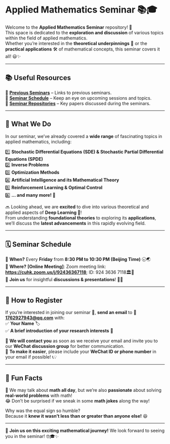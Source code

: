 # Applied Mathematics Seminar 📚🎓

Welcome to the **Applied Mathematics Seminar** repository! 👋  
This space is dedicated to the **exploration and discussion** of various topics within the field of applied mathematics.  
Whether you’re interested in the **theoretical underpinnings** 🧐 or the **practical applications** 🛠️ of mathematical concepts, this seminar covers it all! 😃✨

---

## 📚 Useful Resources 
🔗 **[Previous Seminars](https://github.com/Applied-Math-Seminar/Applied-Math-Seminar)** – Links to previous seminars.  
📅 **[Seminar Schedule](https://github.com/Applied-Math-Seminar/Applied-Math-Seminar)** – Keep an eye on upcoming sessions and topics.  
📖 **[Seminar Repositories](https://github.com/Applied-Math-Seminar/Applied-Math-Seminar)** – Key papers discussed during the seminars.  

---

## 🧮 What We Do 

In our seminar, we’ve already covered a **wide range** of fascinating topics in applied mathematics, including:

1️⃣ **Stochastic Differential Equations (SDE) & Stochastic Partial Differential Equations (SPDE)**  
2️⃣ **Inverse Problems**  
3️⃣ **Optimization Methods**   
4️⃣ **Artificial Intelligence and its Mathematical Theory**  
5️⃣ **Reinforcement Learning & Optimal Control**    
6️⃣ **... and many more! 🚀**   

🔜 Looking ahead, we are **excited** to dive into various theoretical and applied aspects of **Deep Learning 🤖**!  
From understanding **foundational theories** to exploring its **applications**, we’ll discuss the **latest advancements** in this rapidly evolving field.  

---

## 🗓️ Seminar Schedule  
📌 **When?** Every **Friday** from **8:30 PM to 10:30 PM (Beijing Time)** 🕣🌏  
📍 **Where?** **[Online Meeting]**:  Zoom meeting link: **https://cuhk.zoom.us/j/92436367118**; ID: 924 3636 7118🏛️🏫  
📢 **Join us** for insightful **discussions & presentations**! 🎤✨  

---

## 📝 How to Register  

If you’re interested in joining our seminar 🤗, **send an email** to 📧 **1762927943@qq.com** with:  
✅ **Your Name** 🏷️  
✅ **A brief introduction of your research interests** 📑  

💬 **We will contact you** as soon as we receive your email and invite you to our **WeChat discussion group** for better communication.  
📲 **To make it easier**, please include your **WeChat ID or phone number** in your email if possible! 📞💡  

---

## 🎉 Fun Facts  

🎯 We may talk about **math all day**, but we’re also **passionate** about solving **real-world problems** with math!  
😂 Don’t be surprised if we sneak in some **math jokes** along the way!  

Why was the equal sign so humble?  
Because it **knew it wasn’t less than or greater than anyone else!** 😆  

---

🚀 **Join us on this exciting mathematical journey!** We look forward to seeing you in the seminar! 🤓🎓✨  
